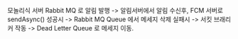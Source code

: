 


모놀리식 서버 Rabbit MQ 로 알림 발행 
-> 알림서버에서 알림 수신후, FCM 서버로 sendAsync() 
성공시 -> Rabbit MQ Queue 에서 메세지 삭제
실패시 -> 서킷 브래리커 작동 -> Dead Letter Queue 로 메세지 이동.